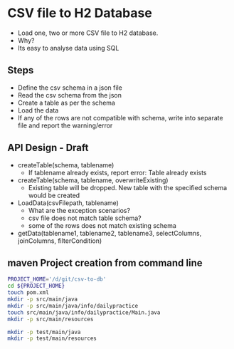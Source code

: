 # CSV file to H2 Database

* Load one, two or more CSV file to H2 database.
* Why?
* Its easy to analyse data using SQL

## Steps

* Define the csv schema in a json file
* Read the csv schema from the json
* Create a table as per the schema
* Load the data
* If any of the rows are not compatible with schema, write into separate file and report the warning/error

## API Design - Draft

* createTable(schema, tablename)
  * If tablename already exists, report error: Table already exists
* createTable(schema, tablename, overwriteExisting)
  * Existing table will be dropped. New table with the specified schema would be created
* LoadData(csvFilepath, tablename)
  * What are the exception scenarios?
  * csv file does not match table schema?
  * some of the rows does not match existing schema
* getData(tablename1, tablename2, tablename3, selectColumns, joinColumns, filterCondition)

## maven Project creation from command line

```bash
PROJECT_HOME='/d/git/csv-to-db'
cd ${PROJECT_HOME}
touch pom.xml
mkdir -p src/main/java
mkdir -p src/main/java/info/dailypractice
touch src/main/java/info/dailypractice/Main.java
mkdir -p src/main/resources

mkdir -p test/main/java
mkdir -p test/main/resources
```

